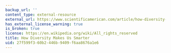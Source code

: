 ```yaml
---
backup_url: ''
content_type: external-resource
external_url: https://www.scientificamerican.com/article/how-diversity-makes-us-smarter/
has_external_license_warning: true
is_broken: true
license: https://en.wikipedia.org/wiki/All_rights_reserved
title: How Diversity Makes Us Smarter
uid: 27f599f3-60b2-446b-9409-f6aa8676a1e6
---
```

